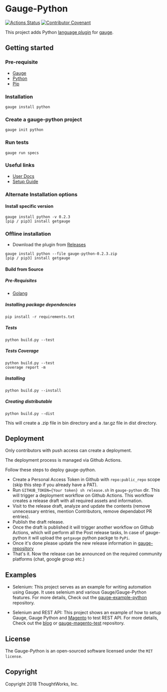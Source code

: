 # Gauge-Python

[![Actions Status](https://github.com/getgauge/gauge-python/workflows/build/badge.svg)](https://github.com/getgauge/gauge-js/actions)
[![Contributor Covenant](https://img.shields.io/badge/Contributor%20Covenant-v1.4%20adopted-ff69b4.svg)](CODE_OF_CONDUCT.md)

This project adds Python [language plugin](https://docs.gauge.org/plugins.html#language-reporting-plugins) for [gauge](http://gauge.org).

## Getting started

### Pre-requisite

- [Gauge](https://gauge.org/index.html)
- [Python](https://www.python.org/)
- [Pip](https://pip.pypa.io/en/stable/)

### Installation

```
gauge install python
```

### Create a gauge-python project

```
gauge init python
```

### Run tests

```
gauge run specs
```

### Useful links

- [User Docs](https://docs.gauge.org)
- [Setup Guide](https://gauge-python.readthedocs.io/en/latest/contributing.html#development-guide)

### Alternate Installation options

#### Install specific version
```
gauge install python -v 0.2.3
[pip / pip3] install getgauge
```

### Offline installation
* Download the plugin from [Releases](https://github.com/getgauge/gauge-python/releases)
```
gauge install python --file gauge-python-0.2.3.zip
[pip / pip3] install getgauge
```

#### Build from Source

##### Pre-Requisites

* [Golang](http://golang.org/)

##### Installing package dependencies
```
pip install -r requirements.txt
```

##### Tests
```
python build.py --test
```

##### Tests Coverage
```
python build.py --test
coverage report -m
```

##### Installing
```
python build.py --install
```

##### Creating distributable
```
python build.py --dist
```

This will create a .zip file in bin directory and a .tar.gz file in dist directory.

## Deployment

Only contributors with push access can create a deployment.

The deployment process is managed via Github Actions.

Follow these steps to deploy gauge-python.

* Create a Personal Access Token in Github with `repo:public_repo` scope (skip this step if you already have a PAT).
* Run `GITHUB_TOKEN={Your token} sh release.sh` in `gauge-python` dir. This will trigger a deployment workflow on Github Actions. This workflow creates a release draft with all required assets and information.
* Visit to the release draft, analyze and update the contents (remove unnecessary entries, mention Contributors, remove dependabot PR entries).
* Publish the draft release.
* Once the draft is published it will trigger another workflow on Github Actions, which will perform all the Post release tasks, In case of gauge-python it will upload the `getgauge` python packge to `PyPi`.
* Once it's done please update the new release information in [gauge-repository](https://github.com/getgauge/gauge-repository/blob/master/python-install.json)
* That's it. Now the release can be announced on the required community platforms (chat, google group etc.)


## Examples

- Selenium: This project serves as an example for writing automation using Gauge. It uses selenium and various Gauge/Gauge-Python features. For more details, Check out the [gauge-example-python](https://github.com/kashishm/gauge-example-python) repository.

- Selenium and REST API: This project shows an example of how to setup Gauge, Gauge Python and [Magento](https://magento.com/) to test REST API. For more details, Check out the [blog](https://angbaird.com/2016/11/09/selenium-and-rest-api-testing-with-gauge/) or [gauge-magento-test](https://github.com/angb/gauge-magento-test) repository.


## License

The Gauge-Python is an open-sourced software licensed under the `MIT license`.

## Copyright

Copyright 2018 ThoughtWorks, Inc.
